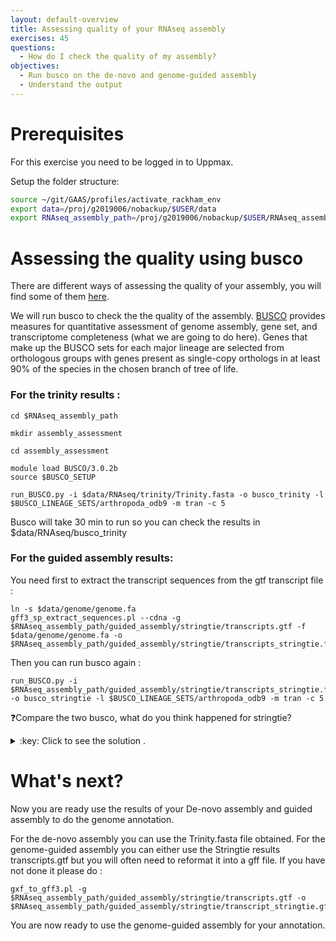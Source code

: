 ```yaml
---
layout: default-overview
title: Assessing quality of your RNAseq assembly
exercises: 45
questions:
  - How do I check the quality of my assembly?
objectives:
  - Run busco on the de-novo and genome-guided assembly
  - Understand the output
---
```


# Prerequisites
For this exercise you need to be logged in to Uppmax.

Setup the folder structure:

```bash
source ~/git/GAAS/profiles/activate_rackham_env
export data=/proj/g2019006/nobackup/$USER/data
export RNAseq_assembly_path=/proj/g2019006/nobackup/$USER/RNAseq_assembly
```

# Assessing the quality using busco

There are different ways of assessing the quality of your assembly, you will find some of them [here](https://github.com/trinityrnaseq/trinityrnaseq/wiki/Transcriptome-Assembly-Quality-Assessment).

We will run busco to check the the quality of the assembly.
[BUSCO](https://busco.ezlab.org/) provides measures for quantitative assessment of genome assembly, gene set, and transcriptome completeness (what we are going to do here). Genes that make up the BUSCO sets for each major lineage are selected from orthologous groups with genes present as single-copy orthologs in at least 90% of the species in the chosen branch of tree of life.

### For the trinity results :

```
cd $RNAseq_assembly_path

mkdir assembly_assessment

cd assembly_assessment

module load BUSCO/3.0.2b
source $BUSCO_SETUP

run_BUSCO.py -i $data/RNAseq/trinity/Trinity.fasta -o busco_trinity -l $BUSCO_LINEAGE_SETS/arthropoda_odb9 -m tran -c 5
```

Busco will take 30 min to run so you can check the results in $data/RNAseq/busco_trinity


### For the guided assembly results:

You need first to extract the transcript sequences from the gtf transcript file :

```
ln -s $data/genome/genome.fa
gff3_sp_extract_sequences.pl --cdna -g $RNAseq_assembly_path/guided_assembly/stringtie/transcripts.gtf -f $data/genome/genome.fa -o $RNAseq_assembly_path/guided_assembly/stringtie/transcripts_stringtie.fa
```
Then you can run busco again :

```
run_BUSCO.py -i $RNAseq_assembly_path/guided_assembly/stringtie/transcripts_stringtie.fa -o busco_stringtie -l $BUSCO_LINEAGE_SETS/arthropoda_odb9 -m tran -c 5
```

:question:Compare the two busco, what do you think happened for stringtie?

<details>
<summary>:key: Click to see the solution .</summary>
We only used the chromosome 4 of the Drosophila as genome to do the assembly with stringtie while Trinity is not mapped to any chromosome and so contain all the transcripts for the complete genome. BUSCO compares a set of genes of a complete genome and not only a part of it.
It makes no sense to use BUSCO on only 1 chromosome of a genome! :)

:bulb:Also if you notice there are many duplicates in the BUSCO results, In this case it is due to the fact that all isoforms have been kept so each isoform is consider as 1 gene. You need to select one of them (like the longest for instance with the script gff3_sp_keep_longest_isoform.pl or the one you prefer) and you will have a more accurate results of BUSCO.
</details>

# What's next?

Now you are ready use the results of your De-novo assembly and guided assembly to do the genome annotation.

For the de-novo assembly you can use the Trinity.fasta file obtained.
For the genome-guided assembly you can either use the Stringtie results transcripts.gtf but you will often need to reformat it into a gff file.
If you have not done it please do :
```
gxf_to_gff3.pl -g $RNAseq_assembly_path/guided_assembly/stringtie/transcripts.gtf -o $RNAseq_assembly_path/guided_assembly/stringtie/transcript_stringtie.gff3
```

You are now ready to use the genome-guided assembly for your annotation.
